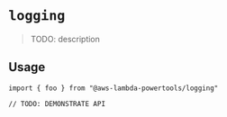 # `logging`

> TODO: description

## Usage

```
import { foo } from "@aws-lambda-powertools/logging"

// TODO: DEMONSTRATE API
```

